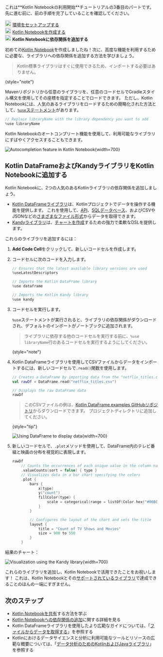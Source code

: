 [//]: # (title: Kotlin Notebookに依存関係を追加する)

<tldr>
   <p>これは**Kotlin Notebookの利用開始**チュートリアルの3番目のパートです。先に進む前に、前の手順を完了していることを確認してください。</p>
   <p><img src="icon-1-done.svg" width="20" alt="First step"/> <a href="kotlin-notebook-set-up-env.md">環境をセットアップする</a><br/>
      <img src="icon-2-done.svg" width="20" alt="Second step"/> <a href="kotlin-notebook-create.md">Kotlin Notebookを作成する</a><br/>
      <img src="icon-3.svg" width="20" alt="Third step"/> <strong>Kotlin Notebookに依存関係を追加する</strong><br/>
  </p>
</tldr>

初めての[Kotlin Notebook](kotlin-notebook-overview.md)を作成しましたね！次に、高度な機能を利用するために必要な、ライブラリへの依存関係を追加する方法を学びましょう。

> Kotlin標準ライブラリはすぐに使用できるため、インポートする必要はありません。
> 
{style="note"}

Mavenリポジトリから任意のライブラリを、任意のコードセルでGradleスタイル構文を使用してその座標を指定することでロードできます。
ただし、Kotlin Notebookには、人気のあるライブラリをロードするための簡略化された方法として、[`%use`ステートメント](https://www.jetbrains.com/help/idea/kotlin-notebook.html#import-libraries)があります。

```kotlin
// Replace libraryName with the library dependency you want to add
%use libraryName
```

Kotlin Notebookのオートコンプリート機能を使用して、利用可能なライブラリにすばやくアクセスすることもできます。

![Autocompletion feature in Kotlin Notebook](autocompletion-feature-notebook.png){width=700}

## Kotlin DataFrameおよびKandyライブラリをKotlin Notebookに追加する

Kotlin Notebookに、2つの人気のあるKotlinライブラリの依存関係を追加しましょう。
*   [Kotlin DataFrameライブラリ](https://kotlin.github.io/dataframe/gettingstarted.html)は、Kotlinプロジェクトでデータを操作する機能を提供します。
    これを使用して、[API](data-analysis-work-with-api.md)、[SQLデータベース](data-analysis-connect-to-db.md)、およびCSVやJSONなどの[さまざまなファイル形式](data-analysis-work-with-data-sources.md)からデータを取得できます。
*   [Kandyライブラリ](https://kotlin.github.io/kandy/welcome.html)は、[チャートを作成](data-analysis-visualization.md)するための強力で柔軟なDSLを提供します。

これらのライブラリを追加するには：

1.  **Add Code Cell**をクリックして、新しいコードセルを作成します。
2.  コードセルに次のコードを入力します。

    ```kotlin
    // Ensures that the latest available library versions are used
    %useLatestDescriptors
    
    // Imports the Kotlin DataFrame library
    %use dataframe
    
    // Imports the Kotlin Kandy library
    %use kandy
    ```

3.  コードセルを実行します。

    `%use`ステートメントが実行されると、ライブラリの依存関係がダウンロードされ、デフォルトのインポートがノートブックに追加されます。

    > ライブラリに依存する他のコードセルを実行する前に、`%use libraryName`行のあるコードセルを実行するようにしてください。
    >
    {style="note"}

4.  Kotlin DataFrameライブラリを使用してCSVファイルからデータをインポートするには、新しいコードセルで`.read()`関数を使用します。

    ```kotlin
    // Creates a DataFrame by importing data from the "netflix_titles.csv" file.
    val rawDf = DataFrame.read("netflix_titles.csv")
    
    // Displays the raw DataFrame data
    rawDf
    ```

    > このCSVファイルの例は、[Kotlin DataFrame examples GitHubリポジトリ](https://github.com/Kotlin/dataframe/blob/master/examples/notebooks/netflix/netflix_titles.csv)からダウンロードできます。
    > プロジェクトディレクトリに追加してください。
    > 
    {style="tip"}

    ![Using DataFrame to display data](add-dataframe-dependency.png){width=700}

5.  新しいコードセルで、`.plot`メソッドを使用して、DataFrame内のテレビ番組と映画の分布を視覚的に表現します。

    ```kotlin
    rawDf
        // Counts the occurrences of each unique value in the column named "type"
        .valueCounts(sort = false) { type }
        // Visualizes data in a bar chart specifying the colors
        .plot {
            bars {
                x(type)
                y("count")
                fillColor(type) {
                    scale = categorical(range = listOf(Color.hex("#00BCD4"), Color.hex("#009688")))
                }
            }
    
            // Configures the layout of the chart and sets the title
            layout {
                title = "Count of TV Shows and Movies"
                size = 900 to 550
            }
        }
    ```

結果のチャート：

![Visualization using the Kandy library](kandy-library.png){width=700}

これらのライブラリを追加し、Kotlin Notebookで活用できたことをお祝いします！
これは、Kotlin Notebookとその[サポートされているライブラリ](data-analysis-libraries.md)で達成できることのほんの一端にすぎません。

## 次のステップ

*   [Kotlin Notebookを共有](kotlin-notebook-share.md)する方法を学ぶ
*   [Kotlin Notebookへの依存関係の追加](https://www.jetbrains.com/help/idea/kotlin-notebook.html#add-dependencies)に関する詳細を見る
*   Kotlin DataFrameライブラリを使用したより広範なガイドについては、「[ファイルからデータを取得する](data-analysis-work-with-data-sources.md)」を参照する
*   Kotlinにおけるデータサイエンスと分析に利用可能なツールとリソースの広範な概要については、「[データ分析のためのKotlinおよびJavaライブラリ](data-analysis-libraries.md)」を参照する